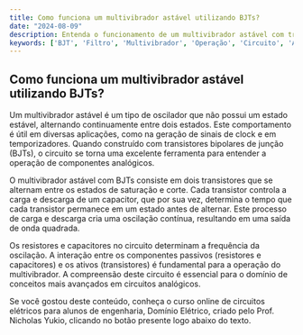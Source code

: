 ```yaml
---
title: Como funciona um multivibrador astável utilizando BJTs?
date: "2024-08-09"
description: Entenda o funcionamento de um multivibrador astável com transistores bipolares de junção (BJTs) em circuitos analógicos.
keywords: ['BJT', 'Filtro', 'Multivibrador', 'Operação', 'Circuito', 'Analógico', 'passivo']
---
```


## Como funciona um multivibrador astável utilizando BJTs?

Um multivibrador astável é um tipo de oscilador que não possui um estado estável, alternando continuamente entre dois estados. Este comportamento é útil em diversas aplicações, como na geração de sinais de clock e em temporizadores. Quando construído com transistores bipolares de junção (BJTs), o circuito se torna uma excelente ferramenta para entender a operação de componentes analógicos.

O multivibrador astável com BJTs consiste em dois transistores que se alternam entre os estados de saturação e corte. Cada transistor controla a carga e descarga de um capacitor, que por sua vez, determina o tempo que cada transistor permanece em um estado antes de alternar. Este processo de carga e descarga cria uma oscilação contínua, resultando em uma saída de onda quadrada.

Os resistores e capacitores no circuito determinam a frequência da oscilação. A interação entre os componentes passivos (resistores e capacitores) e os ativos (transistores) é fundamental para a operação do multivibrador. A compreensão deste circuito é essencial para o domínio de conceitos mais avançados em circuitos analógicos.

Se você gostou deste conteúdo, conheça o curso online de circuitos elétricos para alunos de engenharia, Domínio Elétrico, criado pelo Prof. Nicholas Yukio, clicando no botão presente logo abaixo do texto.